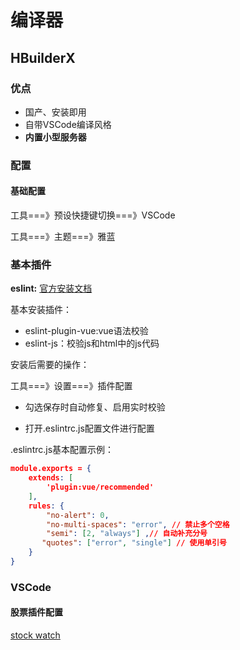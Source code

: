 # 编译器

## HBuilderX

### 优点

- 国产、安装即用
- 自带VSCode编译风格
- **内置小型服务器**

### 配置

#### 基础配置

工具===》预设快捷键切换===》VSCode

工具===》主题===》雅蓝

### 基本插件

**eslint:**  [官方安装文档](https://ask.dcloud.net.cn/article/36064)

基本安装插件：

- eslint-plugin-vue:vue语法校验
- eslint-js：校验js和html中的js代码

安装后需要的操作：

工具===》设置===》插件配置

- 勾选保存时自动修复、启用实时校验

- 打开.eslintrc.js配置文件进行配置

.eslintrc.js基本配置示例：

```json
module.exports = {  
    extends: [  
        'plugin:vue/recommended'  
    ],  
    rules: {  
        "no-alert": 0,  
        "no-multi-spaces": "error", // 禁止多个空格   
        "semi": [2, "always"] ,// 自动补充分号  
       "quotes": ["error", "single"] // 使用单引号  
    }  
}
```

### VSCode

#### 股票插件配置

[stock watch](https://blog.csdn.net/qq_42374676/article/details/107517371)

